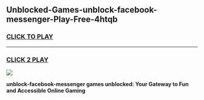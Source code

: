 
## Unblocked-Games-unblock-facebook-messenger-Play-Free-4htqb
<h3>
<a href="https://premium76.site?title=unblock-facebook-messenger&ref=20M">CLICK TO PLAY</a></h3>
<hr>

<h3>
<a href="https://premium76.site?title=unblock-facebook-messenger&ref=20M">CLICK 2 PLAY</a>
  
</h3>

<a href="https://premium76.site?title=unblock-facebook-messenger&ref=19M"><img src="https://clearcache.store/games.png"></a>


**unblock-facebook-messenger games unblocked: Your Gateway to Fun and Accessible Online Gaming**
